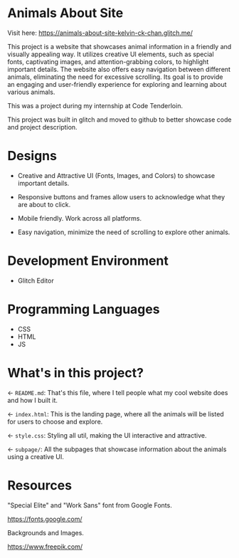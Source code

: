 # Animals About Site

Visit here: https://animals-about-site-kelvin-ck-chan.glitch.me/

This project is a website that showcases animal information in a friendly and visually appealing way. It utilizes creative UI elements, such as special fonts, captivating images, and attention-grabbing colors, to highlight important details. The website also offers easy navigation between different animals, eliminating the need for excessive scrolling. Its goal is to provide an engaging and user-friendly experience for exploring and learning about various animals. 

This was a project during my internship at Code Tenderloin.

This project was built in glitch and moved to github to better showcase code and project description.


# Designs

- Creative and Attractive UI (Fonts, Images, and Colors) to showcase important details.

- Responsive buttons and frames allow users to acknowledge what they are about to click.

- Mobile friendly. Work across all platforms.

- Easy navigation, minimize the need of scrolling to explore other animals.


# Development Environment

- Glitch Editor


# Programming Languages

- CSS
- HTML
- JS


# What's in this project?

← `README.md`: That's this file, where I tell people what my cool website does and how I built it.

← `index.html`: This is the landing page, where all the animals will be listed for users to choose and explore.

← `style.css`: Styling all util, making the UI interactive and attractive.

← `subpage/`: All the subpages that showcase information about the animals using a creative UI.


# Resources

"Special Elite" and "Work Sans" font from Google Fonts.

https://fonts.google.com/

Backgrounds and Images.

https://www.freepik.com/



